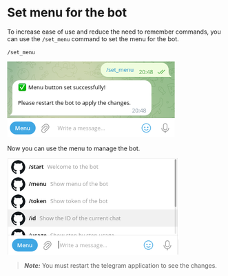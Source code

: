 # Set menu for the bot

To increase ease of use and reduce the need to remember commands, you can use the `/set_menu` command to set the menu for the bot.

```textmate
/set_menu
```

![set_menu](../images/set_menu.png)

Now you can use the menu to manage the bot.

![set_menu_2](../images/set_menu_2.png)

> **_Note:_** You must restart the telegram application to see the changes.

